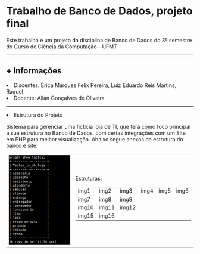 # Trabalho de Banco de Dados, projeto final
Este trabalho é um projeto da disciplina de Banco de Dados do 3º semestre do Curso de Ciência da Computação - UFMT
<hr>
<h2>+ Informações</h2>
<li>Discentes: Érica Marques Felix Pereira, Luiz Eduardo Reis Martins, Raquel </li>
<li>Docente: Allan Gonçalves de Oliveira</li>
<hr>

<li>Estrutura do Projeto</li>
<p>Sistema para gerenciar uma ficticia loja de TI, que terá como foco principal a sua estrutura no Banco de Dados, com certas integrações com um Site em PHP para melhor visualização. Abaixo segue anexos da estrutura do banco e site.</p>
<table>
  <tr>
    <td><img src="https://github.com/Lu1zReis/trabalhoBancoDados-GirlTech/blob/main/imagens/tabelas.png"></td>
    <td>
      Estruturas:
      <table>
        <tr>
          <td>img1</td>
          <td>img2</td>
          <td>img3</td>
          <td>img4</td>
          <td>img5</td>
          <td>img6</td>
        </tr>
        <tr>
          <td>img7</td>
          <td>img8</td>
          <td>img9</td>
        </tr>
        <tr>
          <td>img10</td>
          <td>img11</td>
          <td>img12</td>
        </tr>
        <tr>
          <td>img15</td>
          <td>img16</td>
        </tr>
      </table>
    </td>
  </tr>
</table>  
